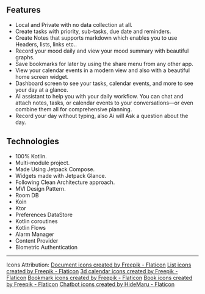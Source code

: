 ## Features
- Local and Private with no data collection at all.
- Create tasks with priority, sub-tasks, due date and reminders.
- Create Notes that supports markdown which enables you to use Headers, lists, links etc..
- Record your mood daily and view your mood summary with beautiful graphs.
- Save bookmarks for later by using the share menu from any other app.
- View your calendar events in a modern view and also with a beautiful home screen widget.
- Dashboard screen to see your tasks, calendar events, and more to see your day at a glance.
- AI assistant to help you with your daily workflow. You can chat and attach notes, tasks, or calendar events to your conversations—or even combine them all for comprehensive planning.
- Record your day without typing, also Ai will Ask a question about the day.

## Technologies
- 100% Kotlin.
- Multi-module project.
- Made Using Jetpack Compose.
- Widgets made with Jetpack Glance.
- Following Clean Architecture approach. 
- MVI Design Pattern.
- Room DB
- Koin
- Ktor
- Preferences DataStore
- Kotlin coroutines
- Kotlin Flows
- Alarm Manager
- Content Provider
- Biometric Authentication

---
Icons Attribution:
<a href="https://www.flaticon.com/free-icons/document" title="document icons">Document icons created by Freepik - Flaticon</a>
<a href="https://www.flaticon.com/free-icons/list" title="list icons">List icons created by Freepik - Flaticon</a>
<a href="https://www.flaticon.com/free-icons/3d-calendar" title="3d calendar icons">3d calendar icons created by Freepik - Flaticon</a>
<a href="https://www.flaticon.com/free-icons/bookmark" title="bookmark icons">Bookmark icons created by Freepik - Flaticon</a>
<a href="https://www.flaticon.com/free-icons/book" title="book icons">Book icons created by Freepik - Flaticon</a>
<a href="https://www.flaticon.com/free-icons/chatbot" title="chatbot icons">Chatbot icons created by HideMaru - Flaticon</a>

